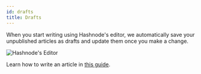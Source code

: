 ```yaml
---
id: drafts
title: Drafts
---
```


When you start writing using Hashnode's editor, we automatically save your unpublished articles as drafts and update them once you make a change.

![Hashnode's Editor](https://cdn.hashnode.com/res/hashnode/image/upload/v1601023335907/2GvqzVdGS.png?auto=compress)

Learn how to write an article in [this guide](write-an-article.md).

